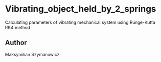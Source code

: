 # Vibrating_object_held_by_2_springs
Calculating parameters of vibrating mechanical system using Runge-Kutta RK4 method


## Author
Maksymilian Szymanowicz
